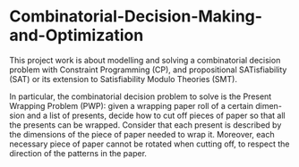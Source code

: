 # Combinatorial-Decision-Making-and-Optimization
This project work is about modelling and solving a combinatorial decision problem with Constraint Programming (CP), and propositional SATisfiability (SAT) or its extension to
Satisfiability Modulo Theories (SMT). 

In particular, the combinatorial decision problem to solve is the Present Wrapping Problem (PWP): given a wrapping paper roll of a certain dimen- sion and a list of presents, decide how to cut off pieces of paper so that all the presents can be wrapped. Consider that each present is described by the dimensions of the piece of paper needed to wrap it. Moreover, each necessary piece of paper cannot be rotated when cutting off, to respect the direction of the patterns in the paper.
